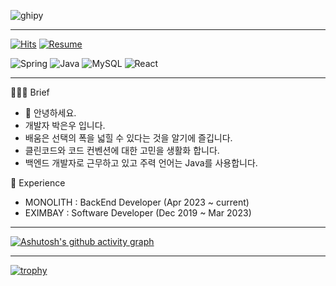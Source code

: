 ![ghipy](https://user-images.githubusercontent.com/50124623/210032601-e6e9eb8c-8cbf-4b3a-8257-932e39d5ae31.gif)

---

[![Hits](https://hits.seeyoufarm.com/api/count/incr/badge.svg?url=https%3A%2F%2Fgithub.com%2Fieunune&count_bg=%23707070&title_bg=%23000000&icon=digitalocean.svg&icon_color=%23E7E7E7&title=hits&edge_flat=false)](https://hits.seeyoufarm.com)
[![Resume](https://img.shields.io/badge/Resume-black?style=flat-square&logo=notion&Lists&logoColor=white)](https://ieunune.notion.site/d836ecc9172144d4b39f185b89f16a62)

![Spring](https://img.shields.io/badge/-Spring-6DB33F?style=flat-square&logo=Spring&logoColor=white)
![Java](https://img.shields.io/badge/Java-007396?style=flat-squareelogo=Java&logoColor=white)
![MySQL](https://img.shields.io/badge/MySQL-4479A1?style=flat-square&logo=MySQL&logoColor=fff)
![React](https://img.shields.io/badge/React-61DAFB?style=flat-square&logo=react&logoColor=black)
<!-- ![Python](https://img.shields.io/badge/Python-3776AB?style=flat-square&logo=Python&logoColor=white) -->


---  

💁🏻‍♂️ Brief
- 👋 안녕하세요.  
- 개발자 박은우 입니다.   
- 배움은 선택의 폭을 넓힐 수 있다는 것을 알기에 즐깁니다.  
- 클린코드와 코드 컨벤션에 대한 고민을 생활화 합니다.
- 백엔드 개발자로 근무하고 있고 주력 언어는 Java를 사용합니다.

💼 Experience
- MONOLITH : BackEnd Developer (Apr 2023 ~ current)
- EXIMBAY : Software Developer (Dec 2019 ~ Mar 2023)

--- 

[![Ashutosh's github activity graph](https://github-readme-activity-graph.cyclic.app/graph?username=ieunune&theme=nord)](https://github.com/ashutosh00710/github-readme-activity-graph)
 
---

[![trophy](https://github-profile-trophy.vercel.app/?username=ieunune&theme=flat&column=6)](https://github.com/ieunune/)
